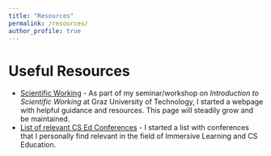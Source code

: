 ```yaml
---
title: "Resources"
permalink: /resources/
author_profile: true
---
```


# Useful Resources

- [Scientific Working](https://xstone93.github.io/sci-work/#/) - As part of my seminar/workshop on *Introduction to Scientific Working* at Graz University of Technology, I started a webpage with helpful guidance and resources. This page will steadily grow and be maintained.
- [List of relevant CS Ed Conferences](https://docs.google.com/spreadsheets/d/1BFFXFWN5bR7jY3idMN9hMndbALh8a-r1DS32HCrDHyI/edit?usp=sharing) - I started a list with conferences that I personally find relevant in the field of Immersive Learning and CS Education.